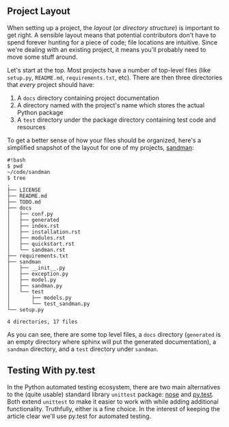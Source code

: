 ## Project Layout

When setting up a project, the *layout* (or *directory structure*) is important
to get right. A sensible layout means that potential contributors don't have to
spend forever hunting for a piece of code; file locations are intuitive. Since
we're dealing with an existing project, it means you'll probably need to move
some stuff around.

Let's start at the top. Most projects have a number of top-level files (like
`setup.py`, `README.md`, `requirements.txt`, etc). There are then three
directories that *every* project should have:

1. A `docs` directory containing project documentation
1. A directory named with the project's name which stores the actual Python package
1. A `test` directory under the package directory containing test code and resources

To get a better sense of how your files should be organized, here's a simplified snapshot
of the layout for one of my projects, [sandman](http://www.github.com/jeffknupp/sandman):

    #!bash
    $ pwd
    ~/code/sandman
    $ tree
    .
    ├── LICENSE
    ├── README.md
    ├── TODO.md
    ├── docs
    │   ├── conf.py
    │   ├── generated
    │   ├── index.rst
    │   ├── installation.rst
    │   ├── modules.rst
    │   ├── quickstart.rst
    │   └── sandman.rst
    ├── requirements.txt
    ├── sandman
    │   ├── __init__.py
    │   ├── exception.py
    │   ├── model.py
    │   ├── sandman.py
    │   └── test
    │       ├── models.py
    │       └── test_sandman.py
    └── setup.py

    4 directories, 17 files

As you can see, there are some top level files, a `docs` directory (`generated`
is an empty directory where sphinx will put the generated documentation), a
`sandman` directory, and a `test` directory under `sandman`.


## Testing With py.test

In the Python automated testing ecosystem, there are two main alternatives to
the (quite usable) standard library `unittest` package:
[nose](http://www.FIXME.com) and [py.test](http://www.pytest.org). Both 
extend `unittest` to make it easier to work with while adding additional
functionality. Truthfully, either is a fine choice. In the interest of keeping 
the article clear we'll use py.test for automated testing.



